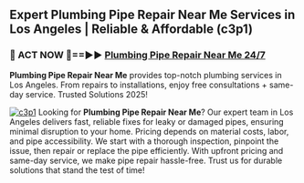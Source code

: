 ## Expert Plumbing Pipe Repair Near Me Services in Los Angeles | Reliable & Affordable (c3p1)  

<h3>🚿 ACT NOW 🌟==►► <a href="https://tinyurl.com/2ne6vx2x" rel="nofollow">Plumbing Pipe Repair Near Me 24/7</a></h3>

**Plumbing Pipe Repair Near Me** provides top-notch plumbing services in Los Angeles. From repairs to installations, enjoy free consultations + same-day service. Trusted Solutions 2025!

[![c3p1](https://i.imgur.com/4PFF4AK.jpeg)](https://tinyurl.com/2ne6vx2x)
Looking for **Plumbing Pipe Repair Near Me**? Our expert team in Los Angeles delivers fast, reliable fixes for leaky or damaged pipes, ensuring minimal disruption to your home. Pricing depends on material costs, labor, and pipe accessibility. We start with a thorough inspection, pinpoint the issue, then repair or replace the pipe efficiently. With upfront pricing and same-day service, we make pipe repair hassle-free. Trust us for durable solutions that stand the test of time!